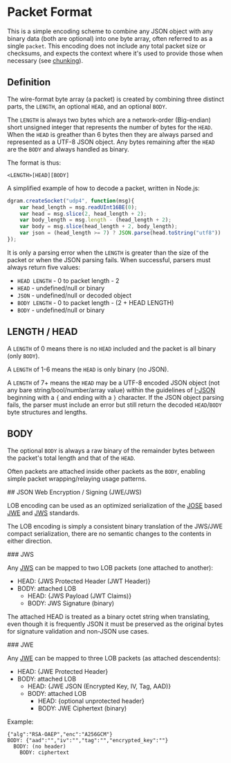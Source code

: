 # Packet Format

This is a simple encoding scheme to combine any JSON object with any binary data (both are optional) into one byte array, often referred to as a single `packet`.  This encoding does not include any total packet size or checksums, and expects the context where it's used to provide those when necessary (see [chunking](chunking.md)).

## Definition

The wire-format byte array (a packet) is created by combining three distinct parts, the `LENGTH`, an optional `HEAD`, and an optional `BODY`.

The `LENGTH` is always two bytes which are a network-order (Big-endian) short unsigned integer that represents the number of bytes for the `HEAD`.  When the `HEAD` is greather than 6 bytes then they are always parsed and represented as a UTF-8 JSON object.  Any bytes remaining after the `HEAD` are the `BODY` and always handled as binary.

The format is thus:

    <LENGTH>[HEAD][BODY]

A simplified example of how to decode a packet, written in Node.js:

```js
dgram.createSocket("udp4", function(msg){
    var head_length = msg.readUInt16BE(0);
    var head = msg.slice(2, head_length + 2);
    var body_length = msg.length - (head_length + 2);
    var body = msg.slice(head_length + 2, body_length);
    var json = (head_length >= 7) ? JSON.parse(head.toString("utf8")) : undefined;
});
```

It is only a parsing error when the `LENGTH` is greater than the size of the packet or when the JSON parsing fails.  When successful, parsers must always return five values:

* `HEAD LENGTH` - 0 to packet length - 2
* `HEAD` - undefined/null or binary
* `JSON` - undefined/null or decoded object
* `BODY LENGTH` - 0 to packet length - (2 + HEAD LENGTH)
* `BODY` - undefined/null or binary


## LENGTH / HEAD

A `LENGTH` of 0 means there is no `HEAD` included and the packet is all binary (only `BODY`).

A `LENGTH` of 1-6 means the `HEAD` is only binary (no JSON).

A `LENGTH` of 7+ means the `HEAD` may be a UTF-8 encoded JSON object (not any bare string/bool/number/array value) within the guidelines of [I-JSON](https://datatracker.ietf.org/doc/draft-ietf-json-i-json/?include_text=1) beginning with a `{` and ending with a `}` character.  If the JSON object parsing fails, the parser must include an error but still return the decoded `HEAD`/`BODY` byte structures and lengths.

## BODY

The optional `BODY` is always a raw binary of the remainder bytes between the packet's total length and that of the `HEAD`. 

Often packets are attached inside other packets as the `BODY`, enabling simple packet wrapping/relaying usage patterns.

<a name="jose" />
## JSON Web Encryption / Signing (JWE/JWS)

LOB encoding can be used as an optimized serialization of the [JOSE](https://datatracker.ietf.org/wg/jose/charter/) based [JWE](https://tools.ietf.org/html/draft-ietf-jose-json-web-encryption-40)  and [JWS](https://tools.ietf.org/html/draft-ietf-jose-json-web-signature-41) standards.

The LOB encoding is simply a consistent binary translation of the JWS/JWE compact serialization, there are no semantic changes to the contents in either direction.

<a name="jws" />
### JWS

Any [JWS](https://tools.ietf.org/html/draft-ietf-jose-json-web-signature-41) can be mapped to two LOB packets (one attached to another):

* HEAD: {JWS Protected Header (JWT Header)}
* BODY: attached LOB
  * HEAD: {JWS Payload (JWT Claims)}
  * BODY: JWS Signature (binary)

The attached HEAD is treated as a binary octet string when translating, even though it is frequently JSON it must be preserved as the original bytes for signature validation and non-JSON use cases.

<a name="jwe" />
### JWE

Any [JWE](https://tools.ietf.org/html/draft-ietf-jose-json-web-encryption-40) can be mapped to three LOB packets (as attached descendents):

* HEAD: {JWE Protected Header}
* BODY: attached LOB
  * HEAD: {JWE JSON (Encrypted Key, IV, Tag, AAD)}
  * BODY: attached LOB
    * HEAD: {optional unprotected header}
    * BODY: JWE Ciphertext (binary)

Example:

```
{"alg":"RSA-OAEP","enc":"A256GCM"}
BODY: {"aad":"","iv":"","tag":"","encrypted_key":""}
  BODY: (no header)
    BODY: ciphertext
```


